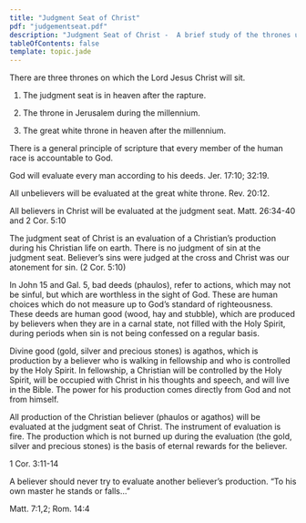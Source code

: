 ```yaml
---
title: "Judgment Seat of Christ"
pdf: "judgementseat.pdf"
description: "Judgment Seat of Christ -  A brief study of the thrones upon which Christ will sit, in heaven and on earth, after the Church Age."
tableOfContents: false
template: topic.jade
---
```


There are three thrones on which the Lord Jesus Christ will sit.

1. The judgment seat is in heaven after the rapture.

2. The throne in Jerusalem during the millennium.

2. The great white throne in heaven after the millennium.

There is a general principle of scripture that every member of the human race is accountable to God.

God will evaluate every man according to his deeds. Jer. 17:10; 32:19.

All unbelievers will be evaluated at the great white throne. Rev. 20:12.

All believers in Christ will be evaluated at the judgment seat. Matt. 26:34-40 and 2 Cor. 5:10

The judgment seat of Christ is an evaluation of a Christian’s production during his Christian life on earth. There is no judgment of sin at the judgment seat. Believer’s sins were judged at the cross and Christ was our atonement for sin. (2 Cor. 5:10)

In John 15 and Gal. 5, bad deeds (phaulos), refer to actions, which may not be sinful, but which are worthless in the sight of God. These are human choices which do not measure up to God’s standard of righteousness. These deeds are human good (wood, hay and stubble), which are produced by believers when they are in a carnal state, not filled with the Holy Spirit, during periods when sin is not being confessed on a regular basis.

Divine good (gold, silver and precious stones) is agathos, which is production by a believer who is walking in fellowship and who is controlled by the Holy Spirit. In fellowship, a Christian will be controlled by the Holy Spirit, will be occupied with Christ in his thoughts and speech, and will live in the Bible. The power for his production comes directly from God and not from himself.

All production of the Christian believer (phaulos or agathos) will be evaluated at the judgment seat of Christ. The instrument of evaluation is fire. The production which is not burned up during the evaluation (the gold, silver and precious stones) is the basis of eternal rewards for the believer.

1 Cor. 3:11-14

A believer should never try to evaluate another believer’s production. “To his own master he stands or falls…”

Matt. 7:1,2; Rom. 14:4

